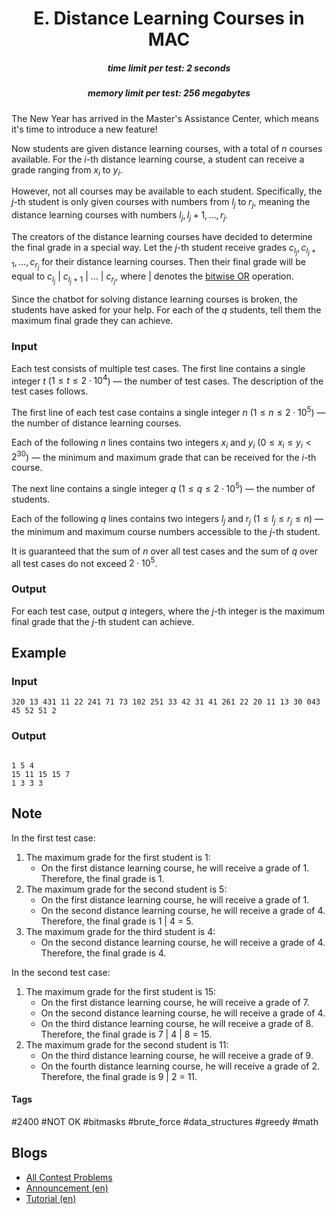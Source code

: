 <h1 style='text-align: center;'> E. Distance Learning Courses in MAC</h1>

<h5 style='text-align: center;'>time limit per test: 2 seconds</h5>
<h5 style='text-align: center;'>memory limit per test: 256 megabytes</h5>

The New Year has arrived in the Master's Assistance Center, which means it's time to introduce a new feature!

Now students are given distance learning courses, with a total of $n$ courses available. For the $i$-th distance learning course, a student can receive a grade ranging from $x_i$ to $y_i$.

However, not all courses may be available to each student. Specifically, the $j$-th student is only given courses with numbers from $l_j$ to $r_j$, meaning the distance learning courses with numbers $l_j, l_j + 1, \ldots, r_j$.

The creators of the distance learning courses have decided to determine the final grade in a special way. Let the $j$-th student receive grades $c_{l_j}, c_{l_j + 1}, \ldots, c_{r_j}$ for their distance learning courses. Then their final grade will be equal to $c_{l_j}$ $|$ $c_{l_j + 1}$ $|$ $\ldots$ $|$ $c_{r_j}$, where $|$ denotes the [bitwise OR](https://en.wikipedia.org/wiki/Bitwise_operation#OR) operation.

Since the chatbot for solving distance learning courses is broken, the students have asked for your help. For each of the $q$ students, tell them the maximum final grade they can achieve.

### Input

Each test consists of multiple test cases. The first line contains a single integer $t$ ($1 \leq t \leq 2 \cdot 10^4$) — the number of test cases. The description of the test cases follows.

The first line of each test case contains a single integer $n$ ($1 \le n \le 2 \cdot 10^5$) — the number of distance learning courses.

Each of the following $n$ lines contains two integers $x_i$ and $y_i$ ($0 \le x_i \le y_i < 2^{30}$) — the minimum and maximum grade that can be received for the $i$-th course.

The next line contains a single integer $q$ ($1 \le q \le 2\cdot10^5$) — the number of students.

Each of the following $q$ lines contains two integers $l_j$ and $r_j$ ($1 \le l_j \le r_j \le n$) — the minimum and maximum course numbers accessible to the $j$-th student.

It is guaranteed that the sum of $n$ over all test cases and the sum of $q$ over all test cases do not exceed $2\cdot10^5$.

### Output

For each test case, output $q$ integers, where the $j$-th integer is the maximum final grade that the $j$-th student can achieve.

## Example

### Input


```text
320 13 431 11 22 241 71 73 102 251 33 42 31 41 261 22 20 11 13 30 043 45 52 51 2
```
### Output

```text

1 5 4 
15 11 15 15 7 
1 3 3 3 

```
## Note

In the first test case:

1. The maximum grade for the first student is $1$:
	* On the first distance learning course, he will receive a grade of $1$. Therefore, the final grade is $1$.
2. The maximum grade for the second student is $5$:
	* On the first distance learning course, he will receive a grade of $1$.
	* On the second distance learning course, he will receive a grade of $4$. Therefore, the final grade is $1$ $|$ $4$ $=$ $5$.
3. The maximum grade for the third student is $4$:
	* On the second distance learning course, he will receive a grade of $4$. Therefore, the final grade is $4$.

In the second test case:

1. The maximum grade for the first student is $15$:
	* On the first distance learning course, he will receive a grade of $7$.
	* On the second distance learning course, he will receive a grade of $4$.
	* On the third distance learning course, he will receive a grade of $8$. Therefore, the final grade is $7$ $|$ $4$ $|$ $8$ $=$ $15$.
2. The maximum grade for the second student is $11$:
	* On the third distance learning course, he will receive a grade of $9$.
	* On the fourth distance learning course, he will receive a grade of $2$. Therefore, the final grade is $9$ $|$ $2$ $=$ $11$.


#### Tags 

#2400 #NOT OK #bitmasks #brute_force #data_structures #greedy #math 

## Blogs
- [All Contest Problems](../Codeforces_Round_932_(Div._2).md)
- [Announcement (en)](../blogs/Announcement_(en).md)
- [Tutorial (en)](../blogs/Tutorial_(en).md)
